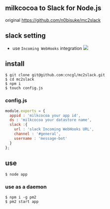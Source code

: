 ## milkcocoa to Slack for Node.js

original https://github.com/n0bisuke/mc2slack

## slack setting
* use `Incoming WebHooks` integration
![](https://drive.google.com/uc?exoirt=view&id=0BxX1sdAOmTicdmplOVN0bWtON1U)

## install

```
$ git clone git@github.com:cncgl/mc2slack.git
$ cd mc2slack
$ npm i
$ touch config.js
```

### config.js

```config.js
module.exports = {
  appid : 'milkcocoa your app id',
  ds : 'milkcocoa your datastore name',
  slack :{
    url : 'slack Incoming WebHooks URL',
    channel : '#general',
    username : 'message-bot'
  }
};
```

## use

```
$ node app
```

### use as a daemon

```
$ npm i -g pm2
$ pm2 start app
```